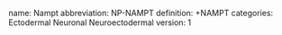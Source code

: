 name: Nampt
abbreviation: NP-NAMPT
definition: +NAMPT
categories: Ectodermal Neuronal Neuroectodermal
version: 1
